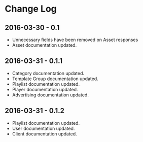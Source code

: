# Change Log

## 2016-03-30 - 0.1
- Unnecessary fields have been removed on Asset responses
- Asset documentation updated.


## 2016-03-31 - 0.1.1
- Category documentation updated.
- Template Group documentation updated.
- Playlist documentation updated.
- Player documentation updated.
- Advertising documentation updated.


## 2016-03-31 - 0.1.2
- Playlist documentation updated.
- User documentation updated.
- Client documentation updated.